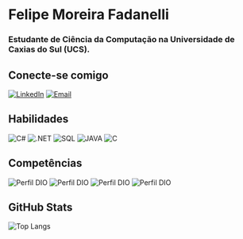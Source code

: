 # Felipe Moreira Fadanelli

### Estudante de Ciência da Computação na Universidade de Caxias do Sul (UCS).

## Conecte-se comigo

[![LinkedIn](https://img.shields.io/badge/LinkedIn-000?style=for-the-badge&logo=linkedin&logoColor=0E76A8)](https://www.linkedin.com/in/felipe-moreira-fadanelli-66bb72226/) 
[![Email](https://img.shields.io/badge/email-000?style=for-the-badge&logo=gmail)](mailto:fmfadanelli@ucs.com) 

## Habilidades 

![C#](https://img.shields.io/badge/C%23-239120?style=for-the-badge&logo=CSharp)
![.NET](https://img.shields.io/badge/.NET-5C2D91?style=for-the-badge&logo=.net&logoColor=white)
![SQL](https://img.shields.io/badge/MySQL-00000F?style=for-the-badge&logo=mysql&logoColor=white)
![JAVA](https://img.shields.io/badge/JAVA-ED8B00?style=for-the-badge&logo=openjdk)
![C](https://img.shields.io/badge/C-00599C?style=for-the-badge&logo=c)

## Competências

![Perfil DIO](https://img.shields.io/badge/-Autodidatismo-E32?style=for-the-badge)
![Perfil DIO](https://img.shields.io/badge/-Disciplina%20Positiva-30?style=for-the-badge)
![Perfil DIO](https://img.shields.io/badge/-Relacionamentos%20Interpessoais-30A?style=for-the-badge)
![Perfil DIO](https://img.shields.io/badge/-Comunicação-30A3DC?style=for-the-badge)

## GitHub Stats
![Top Langs](https://github-readme-stats-git-masterrstaa-rickstaa.vercel.app/api/top-langs/?username=f-fadanelli&layout=compact&bg_color=000&border_color=30A3DC&title_color=E94D5F&text_color=FFF)

